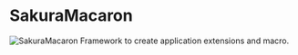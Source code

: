 # SakuraMacaron
![SakuraMacaron](http://surviveplus.net/images/SakuraMacaron.png) Framework to create application extensions and macro.

